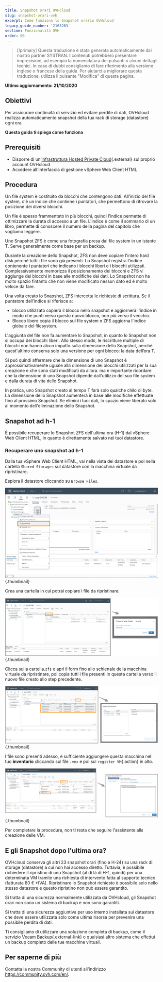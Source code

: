 ```yaml
---
title: Snapshot orari OVHcloud
slug: snapshot-orari-ovh
excerpt: Come funziona lo Snapshot orario OVHcloud
legacy_guide_number: '2163263'
section: Funzionalità OVH
order: 06
---
```


> [!primary]
> Questa traduzione è stata generata automaticamente dal nostro partner SYSTRAN. I contenuti potrebbero presentare imprecisioni, ad esempio la nomenclatura dei pulsanti o alcuni dettagli tecnici. In caso di dubbi consigliamo di fare riferimento alla versione inglese o francese della guida. Per aiutarci a migliorare questa traduzione, utilizza il pulsante "Modifica" di questa pagina.
>

**Ultimo aggiornamento: 21/10/2020**

## Obiettivi

Per assicurare continuità di servizio ed evitare perdite di dati, OVHcloud realizza automaticamente snapshot della tua rack di storage (datastore) ogni ora.

**Questa guida ti spiega come funziona**

## Prerequisiti

* Disporre di un’[infrastruttura Hosted Private Cloud](https://www.ovhcloud.com/it/public-cloud/){.external} sul proprio account OVHcloud
* Accedere all'interfaccia di gestione vSphere Web Client HTML

## Procedura

Un file system è costituito da blocchi che contengono dati. All'inizio del file system, c'è un indice che contiene i puntatori, che permettono di ritrovare la posizione dei diversi blocchi.

Un file è spesso frammentato in più blocchi, quindi l'indice permette di ottimizzare la durata di accesso a un file. L'indice è come il sommario di un libro, permette di conoscere il numero della pagina del capitolo che vogliamo leggere.
 
Uno Snapshot ZFS è come una fotografia presa dal file system in un istante T. Serve generalmente come base per un backup.
 
Durante la creazione dello Snapshot, ZFS non deve copiare l'intero hard disk perché tutti i file sono già presenti. Lo Snapshot registra l'indice contenente i puntatori che indicano i blocchi liberi e i blocchi utilizzati. Complessivamente memorizza il posizionamento dei blocchi e ZFS vi aggiunge dei blocchi in base alle modifiche dei dati. Lo Snapshot non ha molto spazio fintanto che non viene modificato nessun dato ed è molto veloce da fare.
 
Una volta creato lo Snapshot, ZFS intercetta le richieste di scrittura. Se il puntatore dell'indice si riferisce a:
 
- blocco utilizzato copierà il blocco nello snapshot e aggiornerà l'indice in modo che punti verso questo nuovo blocco, non più verso il vecchio.
- Blocco libero copia il blocco sul file system e ZFS aggiorna l'indice globale del filesystem.
 
L'aggiunta del file non fa aumentare lo Snapshot, in quanto lo Snapshot non si occupa dei blocchi liberi. Allo stesso modo, le riscritture multiple di blocchi non hanno alcun impatto sulla dimensione dello Snapshot, perché quest'ultimo conserva solo una versione per ogni blocco: la data dell’ora T.
 
Si può quindi affermare che la dimensione di uno Snapshot è approssimativamente uguale alla dimensione dei blocchi utilizzati per la sua creazione e che sono stati modificati da allora. ma è importante ricordare che la dimensione di uno Snapshot dipende dall'utilizzo del suo file system e dalla durata di vita dello Snapshot.
 
In pratica, uno Snapshot creato al tempo T farà solo qualche chilo di byte. La dimensione dello Snapshot aumenterà in base alle modifiche effettuate fino al prossimo Snapshot. Se elimini i tuoi dati, lo spazio viene liberato solo al momento dell'eliminazione dello Snapshot.

## Snapshot ad h-1

È possibile recuperare lo Snapshot ZFS dell'ultima ora (H-1) dal vSphere Web Client HTML, in quanto è direttamente salvato nei tuoi datastore. 

### Recuperare uno snapshot ad h-1

Dalla tua vSphere Web Client HTML, vai nella vista dei datastore e poi nella cartella `Shared Storages` sul datastore con la macchina virtuale da ripristinare.

Esplora il datastore cliccando su `Browse Files`.

![](images/snapshot01.png){.thumbnail}

Crea una cartella in cui potrai copiare i file da ripristinare.

![](images/snapshot02.png){.thumbnail}

Clicca sulla cartella.`zfs` e apri il form fino allo schienale della macchina virtuale da ripristinare, poi copia tutti i file presenti in questa cartella verso il nuovo file creato allo step precedente.

![](images/snapshot03.png){.thumbnail}

I file sono presenti adesso, è sufficiente aggiungere questa macchina nel tuo **inventario** cliccando sul file `.vmx` e poi sul `register VM`{.action} in alto.

![](images/snapshot04.png){.thumbnail}

Per completare la procedura, non ti resta che seguire l'assistente alla creazione delle VM.

## E gli Snapshot dopo l'ultima ora?

OVHcloud conserva gli altri 23 snapshot orari (fino a H-24) su una rack di storage (datastore) a cui non hai accesso diretto. Tuttavia, è possibile richiedere il ripristino di uno Snapshot (al di là di H-1, quindi) per una determinata VM tramite una richiesta di intervento fatta al supporto tecnico (fatturata 80 € +IVA). Ripristinare lo Snapshot richiesto è possibile solo nello stesso datastore e questo ripristino non può essere garantito.

Si tratta di una sicurezza normalmente utilizzata da OVHcloud, gli Snapshot orari non sono un sistema di backup e non sono garantiti.

Si tratta di una sicurezza aggiuntiva per uso interno installata sui datastore che deve essere utilizzata solo come ultima risorsa per prevenire una possibile perdita di dati.

Ti consigliamo di utilizzare una soluzione completa di backup, come il servizio [Veeam Backup](https://docs.ovh.com/gb/en/private-cloud/veeam-backup-as-a-service/){.external-link} o qualsiasi altro sistema che effettui un backup completo delle tue macchine virtuali.

## Per saperne di più

Contatta la nostra Community di utenti all’indirizzo <https://community.ovh.com/en/>.
